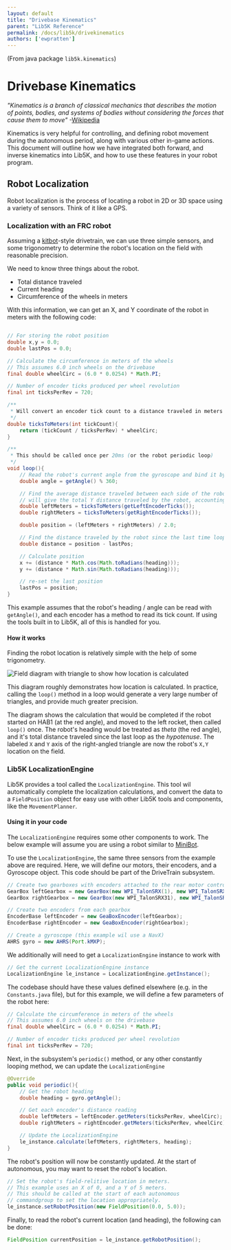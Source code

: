 ```yaml
---
layout: default
title: "Drivebase Kinematics"
parent: "Lib5K Reference"
permalink: /docs/lib5k/drivekinematics
authors: ['ewpratten']
---
```

(From java package `lib5k.kinematics`)

# Drivebase Kinematics
*"Kinematics is a branch of classical mechanics that describes the motion of points, bodies, and systems of bodies without considering the forces that cause them to move"* -[Wikipedia](https://www.google.com/url?sa=t&rct=j&q=&esrc=s&source=web&cd=36&cad=rja&uact=8&ved=2ahUKEwjEn-br7rjlAhWLVN8KHd5XAhcQmhMwI3oECAwQAg&url=https%3A%2F%2Fen.wikipedia.org%2Fwiki%2FKinematics&usg=AOvVaw3YJtWrMC7FfLS617mwvRLg)

Kinematics is very helpful for controlling, and defining robot movement during the autonomous period, along with various other in-game actions. This document will outline how we have integrated both forward, and inverse kinematics into Lib5K, and how to use these features in your robot program.

## Robot Localization
Robot localization is the process of locating a robot in 2D or 3D space using a variety of sensors. Think of it like a GPS.

### Localization with an FRC robot
Assuming a [kitbot](https://www.andymark.com/products/am14u3-kop-chassis)-style drivetrain, we can use three simple sensors, and some trigonometry to determine the robot's location on the field with reasonable precision.

We need to know three things about the robot.
 - Total distance traveled
 - Current heading
 - Circumference of the wheels in meters

With this information, we can get an X, and Y coordinate of the robot in meters with the following code:
```java

// For storing the robot position
double x,y = 0.0;
double lastPos = 0.0;

// Calculate the circumference in meters of the wheels
// This assumes 6.0 inch wheels on the drivebase
final double wheelCirc = (6.0 * 0.0254) * Math.PI;

// Number of encoder ticks produced per wheel revolution
final int ticksPerRev = 720;

/**
 * Will convert an encoder tick count to a distance traveled in meters
 */
double ticksToMeters(int tickCount){
    return (tickCount / ticksPerRev) * wheelCirc;
}

/**
 * This should be called once per 20ms (or the robot periodic loop)
 */
void loop(){
    // Read the robot's current angle from the gyroscope and bind it by 360 degrees
    double angle = getAngle() % 360;

    // Find the average distance traveled between each side of the robot. This
    // will give the total Y distance traveled by the robot, accounting for rotation
    double leftMeters = ticksToMeters(getLeftEncoderTicks());
    double rightMeters = ticksToMeters(getRightEncoderTicks());

    double position = (leftMeters + rightMeters) / 2.0;

    // Find the distance traveled by the robot since the last time loop() was called
    double distance = position - lastPos;

    // Calculate position
    x += (distance * Math.cos(Math.toRadians(heading)));
    y += (distance * Math.sin(Math.toRadians(heading)));

    // re-set the last position
    lastPos = position;
}

```

This example assumes that the robot's heading / angle can be read with `getAngle()`, and each encoder has a method to read its tick count. If using the tools built in to Lib5K, all of this is handled for you.

#### How it works
Finding the robot location is relatively simple with the help of some trigonometry. 

![Field diagram with triangle to show how location is calculated](/webdocs/assets/img/loc-diag.jpg)

This diagram roughly demonstrates how location is calculated. In practice, calling the `loop()` method in a loop would generate a very large number of triangles, and provide much greater precision.

The diagram shows the calculation that would be completed if the robot started on HAB1 (at the red angle), and moved to the left rocket, then called `loop()` once. The robot's heading would be treated as *theta* (the red angle), and it's total distance traveled since the last loop as the *hypotenuse*. The labeled `X` and `Y` axis of the right-angled triangle are now the robot's `X,Y` location on the field.

### Lib5K LocalizationEngine
Lib5K provides a tool called the `LocalizationEngine`. This tool wil automatically complete the localization calculations, and convert the data to a `FieldPosition` object for easy use with other Lib5K tools and components, like the `MovementPlanner`.

#### Using it in your code
The `LocalizationEngine` requires some other components to work. The below example will assume you are using a robot similar to [MiniBot](/webdocs/docs/robots/minibot).

To use the `LocalizationEngine`, the same three sensors from the example above are required. Here, we will define our motors, their encoders, and a Gyroscope object. This code should be part of the DriveTrain subsystem.
```java
// Create two gearboxes with encoders attached to the rear motor controllers
GearBox leftGearbox = new GearBox(new WPI_TalonSRX(1), new WPI_TalonSRX(2), true);
GearBox rightGearbox = new GearBox(new WPI_TalonSRX31), new WPI_TalonSRX(4), true);

// Create two encoders from each gearbox
EncoderBase leftEncoder = new GeaBoxEncoder(leftGearbox);
EncoderBase rightEncoder = new GeaBoxEncoder(rightGearbox);

// Create a gyroscope (this example wil use a NavX)
AHRS gyro = new AHRS(Port.kMXP);
```

We additionally will need to get a `LocalizationEngine` instance to work with
```java
// Get the current LocalizationEngine instance
LocalizationEngine le_instance = LocalizationEngine.getInstance();
```

The codebase should have these values defined elsewhere (e.g. in the `Constants.java` file), but for this example, we will define a few parameters of the robot here:
```java
// Calculate the circumference in meters of the wheels
// This assumes 6.0 inch wheels on the drivebase
final double wheelCirc = (6.0 * 0.0254) * Math.PI;

// Number of encoder ticks produced per wheel revolution
final int ticksPerRev = 720;
```

Next, in the subsystem's `periodic()` method, or any other constantly looping method, we can update the `LocalizationEngine`
```java
@Override 
public void periodic(){
    // Get the robot heading
    double heading = gyro.getAngle();

    // Get each encoder's distance reading
    double leftMeters = leftEncoder.getMeters(ticksPerRev, wheelCirc);
    double rightMeters = rightEncoder.getMeters(ticksPerRev, wheelCirc);

    // Update the LocalizationEngine
    le_instance.calculate(leftMeters, rightMeters, heading);
}
```

The robot's position will now be constantly updated. At the start of autonomous, you may want to reset the robot's location. 
```java
// Set the robot's field-relitive location in meters.
// This example uses an X of 0, and a Y of 5 meters.
// This should be called at the start of each autonomous
// commandgroup to set the location appropriately.
le_instance.setRobotPosition(new FieldPosition(0.0, 5.0));
```

Finally, to read the robot's current location (and heading), the following can be done:
```java
FieldPosition currentPosition = le_instance.getRobotPosition();
```